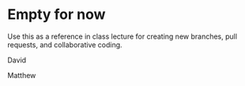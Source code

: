 # Empty for now
Use this as a reference in class lecture for creating new branches, pull requests, and collaborative coding.

David

Matthew
